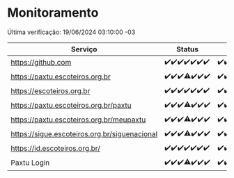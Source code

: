 # Monitoramento

Última verificação: 19/06/2024 03:10:00 -03

|Serviço|Status|Últimas 24h|
|---|---|---|
|https://github.com|<span title="2024-06-12: OK=24">✔️</span><span title="2024-06-13: OK=24">✔️</span><span title="2024-06-14: OK=24">✔️</span><span title="2024-06-15: OK=24">✔️</span><span title="2024-06-16: OK=24">✔️</span><span title="2024-06-17: OK=24">✔️</span><span title="2024-06-18: OK=6">✔️</span>|<span title="18/06/2024 03:10:00 -03 : 200">✔️</span><span title="18/06/2024 04:07:00 -03 : 200">✔️</span><span title="18/06/2024 05:10:00 -03 : 200">✔️</span><span title="18/06/2024 06:07:00 -03 : 200">✔️</span><span title="18/06/2024 07:07:00 -03 : 200">✔️</span><span title="18/06/2024 08:05:00 -03 : 200">✔️</span><span title="18/06/2024 09:12:00 -03 : 200">✔️</span><span title="18/06/2024 10:10:00 -03 : 200">✔️</span><span title="18/06/2024 11:06:00 -03 : 200">✔️</span><span title="18/06/2024 12:07:00 -03 : 200">✔️</span><span title="18/06/2024 13:08:00 -03 : 200">✔️</span><span title="18/06/2024 14:06:00 -03 : 200">✔️</span><span title="18/06/2024 15:09:00 -03 : 200">✔️</span><span title="18/06/2024 16:05:00 -03 : 200">✔️</span><span title="18/06/2024 17:08:00 -03 : 200">✔️</span><span title="18/06/2024 18:06:00 -03 : 200">✔️</span><span title="18/06/2024 19:06:00 -03 : 200">✔️</span><span title="18/06/2024 20:07:00 -03 : 200">✔️</span><span title="18/06/2024 21:33:00 -03 : 200">✔️</span><span title="18/06/2024 22:54:00 -03 : 200">✔️</span><span title="18/06/2024 23:26:00 -03 : 200">✔️</span><span title="19/06/2024 00:08:00 -03 : 200">✔️</span><span title="19/06/2024 01:09:00 -03 : 200">✔️</span><span title="19/06/2024 02:07:00 -03 : 200">✔️</span><span title="19/06/2024 03:10:00 -03 : 200">✔️</span>|
|https://paxtu.escoteiros.org.br|<span title="2024-06-12: OK=24">✔️</span><span title="2024-06-13: OK=24">✔️</span><span title="2024-06-14: OK=24">✔️</span><span title="2024-06-15: OK=23, Falhas=1">⚠️</span><span title="2024-06-16: OK=24">✔️</span><span title="2024-06-17: OK=24">✔️</span><span title="2024-06-18: OK=6">✔️</span>|<span title="18/06/2024 03:10:00 -03 : 200">✔️</span><span title="18/06/2024 04:07:00 -03 : 200">✔️</span><span title="18/06/2024 05:10:00 -03 : 200">✔️</span><span title="18/06/2024 06:07:00 -03 : 200">✔️</span><span title="18/06/2024 07:07:00 -03 : 200">✔️</span><span title="18/06/2024 08:05:00 -03 : 200">✔️</span><span title="18/06/2024 09:12:00 -03 : 200">✔️</span><span title="18/06/2024 10:10:00 -03 : 200">✔️</span><span title="18/06/2024 11:06:00 -03 : 200">✔️</span><span title="18/06/2024 12:07:00 -03 : 200">✔️</span><span title="18/06/2024 13:08:00 -03 : 200">✔️</span><span title="18/06/2024 14:06:00 -03 : 200">✔️</span><span title="18/06/2024 15:09:00 -03 : 200">✔️</span><span title="18/06/2024 16:05:00 -03 : 200">✔️</span><span title="18/06/2024 17:08:00 -03 : 200">✔️</span><span title="18/06/2024 18:06:00 -03 : 200">✔️</span><span title="18/06/2024 19:06:00 -03 : 200">✔️</span><span title="18/06/2024 20:07:00 -03 : 200">✔️</span><span title="18/06/2024 21:33:00 -03 : 200">✔️</span><span title="18/06/2024 22:54:00 -03 : 200">✔️</span><span title="18/06/2024 23:26:00 -03 : 200">✔️</span><span title="19/06/2024 00:08:00 -03 : 200">✔️</span><span title="19/06/2024 01:09:00 -03 : 200">✔️</span><span title="19/06/2024 02:07:00 -03 : 200">✔️</span><span title="19/06/2024 03:10:00 -03 : 200">✔️</span>|
|https://escoteiros.org.br|<span title="2024-06-12: OK=24">✔️</span><span title="2024-06-13: OK=24">✔️</span><span title="2024-06-14: OK=24">✔️</span><span title="2024-06-15: OK=24">✔️</span><span title="2024-06-16: OK=24">✔️</span><span title="2024-06-17: OK=24">✔️</span><span title="2024-06-18: OK=6">✔️</span>|<span title="18/06/2024 03:10:00 -03 : 200">✔️</span><span title="18/06/2024 04:07:00 -03 : 200">✔️</span><span title="18/06/2024 05:10:00 -03 : 200">✔️</span><span title="18/06/2024 06:07:00 -03 : 200">✔️</span><span title="18/06/2024 07:07:00 -03 : 200">✔️</span><span title="18/06/2024 08:05:00 -03 : 200">✔️</span><span title="18/06/2024 09:12:00 -03 : 200">✔️</span><span title="18/06/2024 10:10:00 -03 : 200">✔️</span><span title="18/06/2024 11:06:00 -03 : 200">✔️</span><span title="18/06/2024 12:07:00 -03 : 200">✔️</span><span title="18/06/2024 13:08:00 -03 : 200">✔️</span><span title="18/06/2024 14:06:00 -03 : 200">✔️</span><span title="18/06/2024 15:10:00 -03 : 200">✔️</span><span title="18/06/2024 16:05:00 -03 : 200">✔️</span><span title="18/06/2024 17:08:00 -03 : 200">✔️</span><span title="18/06/2024 18:06:00 -03 : 200">✔️</span><span title="18/06/2024 19:06:00 -03 : 200">✔️</span><span title="18/06/2024 20:07:00 -03 : 200">✔️</span><span title="18/06/2024 21:33:00 -03 : 200">✔️</span><span title="18/06/2024 22:54:00 -03 : 200">✔️</span><span title="18/06/2024 23:26:00 -03 : 200">✔️</span><span title="19/06/2024 00:08:00 -03 : 200">✔️</span><span title="19/06/2024 01:09:00 -03 : 200">✔️</span><span title="19/06/2024 02:07:00 -03 : 200">✔️</span><span title="19/06/2024 03:10:00 -03 : 200">✔️</span>|
|https://paxtu.escoteiros.org.br/paxtu|<span title="2024-06-12: OK=24">✔️</span><span title="2024-06-13: OK=24">✔️</span><span title="2024-06-14: OK=24">✔️</span><span title="2024-06-15: OK=23, Falhas=1">⚠️</span><span title="2024-06-16: OK=24">✔️</span><span title="2024-06-17: OK=24">✔️</span><span title="2024-06-18: OK=6">✔️</span>|<span title="18/06/2024 03:10:00 -03 : 200">✔️</span><span title="18/06/2024 04:07:00 -03 : 200">✔️</span><span title="18/06/2024 05:10:00 -03 : 200">✔️</span><span title="18/06/2024 06:07:00 -03 : 200">✔️</span><span title="18/06/2024 07:07:00 -03 : 200">✔️</span><span title="18/06/2024 08:05:00 -03 : 200">✔️</span><span title="18/06/2024 09:13:00 -03 : 200">✔️</span><span title="18/06/2024 10:10:00 -03 : 200">✔️</span><span title="18/06/2024 11:06:00 -03 : 200">✔️</span><span title="18/06/2024 12:07:00 -03 : 200">✔️</span><span title="18/06/2024 13:08:00 -03 : 200">✔️</span><span title="18/06/2024 14:06:00 -03 : 200">✔️</span><span title="18/06/2024 15:10:00 -03 : 200">✔️</span><span title="18/06/2024 16:05:00 -03 : 200">✔️</span><span title="18/06/2024 17:08:00 -03 : 200">✔️</span><span title="18/06/2024 18:06:00 -03 : 200">✔️</span><span title="18/06/2024 19:06:00 -03 : 200">✔️</span><span title="18/06/2024 20:07:00 -03 : 200">✔️</span><span title="18/06/2024 21:33:00 -03 : 200">✔️</span><span title="18/06/2024 22:54:00 -03 : 200">✔️</span><span title="18/06/2024 23:26:00 -03 : 200">✔️</span><span title="19/06/2024 00:08:00 -03 : 200">✔️</span><span title="19/06/2024 01:09:00 -03 : 200">✔️</span><span title="19/06/2024 02:07:00 -03 : 200">✔️</span><span title="19/06/2024 03:10:00 -03 : 200">✔️</span>|
|https://paxtu.escoteiros.org.br/meupaxtu|<span title="2024-06-12: OK=24">✔️</span><span title="2024-06-13: OK=24">✔️</span><span title="2024-06-14: OK=24">✔️</span><span title="2024-06-15: OK=23, Falhas=1">⚠️</span><span title="2024-06-16: OK=24">✔️</span><span title="2024-06-17: OK=24">✔️</span><span title="2024-06-18: OK=6">✔️</span>|<span title="18/06/2024 03:10:00 -03 : 200">✔️</span><span title="18/06/2024 04:07:00 -03 : 200">✔️</span><span title="18/06/2024 05:10:00 -03 : 200">✔️</span><span title="18/06/2024 06:07:00 -03 : 200">✔️</span><span title="18/06/2024 07:07:00 -03 : 200">✔️</span><span title="18/06/2024 08:05:00 -03 : 200">✔️</span><span title="18/06/2024 09:13:00 -03 : 200">✔️</span><span title="18/06/2024 10:10:00 -03 : 200">✔️</span><span title="18/06/2024 11:06:00 -03 : 200">✔️</span><span title="18/06/2024 12:07:00 -03 : 200">✔️</span><span title="18/06/2024 13:08:00 -03 : 200">✔️</span><span title="18/06/2024 14:06:00 -03 : 200">✔️</span><span title="18/06/2024 15:10:00 -03 : 200">✔️</span><span title="18/06/2024 16:05:00 -03 : 200">✔️</span><span title="18/06/2024 17:08:00 -03 : 200">✔️</span><span title="18/06/2024 18:06:00 -03 : 200">✔️</span><span title="18/06/2024 19:06:00 -03 : 200">✔️</span><span title="18/06/2024 20:07:00 -03 : 200">✔️</span><span title="18/06/2024 21:33:00 -03 : 200">✔️</span><span title="18/06/2024 22:54:00 -03 : 200">✔️</span><span title="18/06/2024 23:26:00 -03 : 200">✔️</span><span title="19/06/2024 00:08:00 -03 : 200">✔️</span><span title="19/06/2024 01:09:00 -03 : 200">✔️</span><span title="19/06/2024 02:07:00 -03 : 200">✔️</span><span title="19/06/2024 03:10:00 -03 : 200">✔️</span>|
|https://sigue.escoteiros.org.br/siguenacional|<span title="2024-06-12: OK=24">✔️</span><span title="2024-06-13: OK=24">✔️</span><span title="2024-06-14: OK=24">✔️</span><span title="2024-06-15: OK=23, Falhas=1">⚠️</span><span title="2024-06-16: OK=24">✔️</span><span title="2024-06-17: OK=24">✔️</span><span title="2024-06-18: OK=6">✔️</span>|<span title="18/06/2024 03:10:00 -03 : 200">✔️</span><span title="18/06/2024 04:07:00 -03 : 200">✔️</span><span title="18/06/2024 05:10:00 -03 : 200">✔️</span><span title="18/06/2024 06:07:00 -03 : 200">✔️</span><span title="18/06/2024 07:07:00 -03 : 200">✔️</span><span title="18/06/2024 08:05:00 -03 : 200">✔️</span><span title="18/06/2024 09:13:00 -03 : 200">✔️</span><span title="18/06/2024 10:10:00 -03 : 200">✔️</span><span title="18/06/2024 11:06:00 -03 : 200">✔️</span><span title="18/06/2024 12:07:00 -03 : 200">✔️</span><span title="18/06/2024 13:08:00 -03 : 200">✔️</span><span title="18/06/2024 14:06:00 -03 : 200">✔️</span><span title="18/06/2024 15:10:00 -03 : 200">✔️</span><span title="18/06/2024 16:05:00 -03 : 200">✔️</span><span title="18/06/2024 17:08:00 -03 : 200">✔️</span><span title="18/06/2024 18:06:00 -03 : 200">✔️</span><span title="18/06/2024 19:06:00 -03 : 200">✔️</span><span title="18/06/2024 20:07:00 -03 : 200">✔️</span><span title="18/06/2024 21:33:00 -03 : 200">✔️</span><span title="18/06/2024 22:54:00 -03 : 200">✔️</span><span title="18/06/2024 23:26:00 -03 : 200">✔️</span><span title="19/06/2024 00:08:00 -03 : 200">✔️</span><span title="19/06/2024 01:09:00 -03 : 200">✔️</span><span title="19/06/2024 02:07:00 -03 : 200">✔️</span><span title="19/06/2024 03:10:00 -03 : 200">✔️</span>|
|https://id.escoteiros.org.br/|<span title="2024-06-12: OK=24">✔️</span><span title="2024-06-13: OK=24">✔️</span><span title="2024-06-14: OK=24">✔️</span><span title="2024-06-15: OK=24">✔️</span><span title="2024-06-16: OK=24">✔️</span><span title="2024-06-17: OK=24">✔️</span><span title="2024-06-18: OK=6">✔️</span>|<span title="18/06/2024 03:10:00 -03 : 200">✔️</span><span title="18/06/2024 04:07:00 -03 : 200">✔️</span><span title="18/06/2024 05:10:00 -03 : 200">✔️</span><span title="18/06/2024 06:07:00 -03 : 200">✔️</span><span title="18/06/2024 07:07:00 -03 : 200">✔️</span><span title="18/06/2024 08:05:00 -03 : 200">✔️</span><span title="18/06/2024 09:13:00 -03 : 200">✔️</span><span title="18/06/2024 10:10:00 -03 : 200">✔️</span><span title="18/06/2024 11:06:00 -03 : 200">✔️</span><span title="18/06/2024 12:07:00 -03 : 200">✔️</span><span title="18/06/2024 13:08:00 -03 : 200">✔️</span><span title="18/06/2024 14:06:00 -03 : 200">✔️</span><span title="18/06/2024 15:10:00 -03 : 200">✔️</span><span title="18/06/2024 16:05:00 -03 : 200">✔️</span><span title="18/06/2024 17:08:00 -03 : 200">✔️</span><span title="18/06/2024 18:06:00 -03 : 200">✔️</span><span title="18/06/2024 19:06:00 -03 : 200">✔️</span><span title="18/06/2024 20:07:00 -03 : 200">✔️</span><span title="18/06/2024 21:33:00 -03 : 200">✔️</span><span title="18/06/2024 22:54:00 -03 : 200">✔️</span><span title="18/06/2024 23:26:00 -03 : 200">✔️</span><span title="19/06/2024 00:08:00 -03 : 200">✔️</span><span title="19/06/2024 01:09:00 -03 : 200">✔️</span><span title="19/06/2024 02:07:00 -03 : 200">✔️</span><span title="19/06/2024 03:10:00 -03 : 200">✔️</span>|
|Paxtu Login|<span title="2024-06-12: OK=24">✔️</span><span title="2024-06-13: OK=24">✔️</span><span title="2024-06-14: OK=24">✔️</span><span title="2024-06-15: OK=23, Falhas=1">⚠️</span><span title="2024-06-16: OK=24">✔️</span><span title="2024-06-17: OK=24">✔️</span><span title="2024-06-18: OK=6">✔️</span>|<span title="18/06/2024 03:10:00 -03 : 200">✔️</span><span title="18/06/2024 04:07:00 -03 : 200">✔️</span><span title="18/06/2024 05:10:00 -03 : 200">✔️</span><span title="18/06/2024 06:07:00 -03 : 200">✔️</span><span title="18/06/2024 07:07:00 -03 : 200">✔️</span><span title="18/06/2024 08:05:00 -03 : 200">✔️</span><span title="18/06/2024 09:13:00 -03 : 200">✔️</span><span title="18/06/2024 10:10:00 -03 : 200">✔️</span><span title="18/06/2024 11:06:00 -03 : 200">✔️</span><span title="18/06/2024 12:07:00 -03 : 200">✔️</span><span title="18/06/2024 13:08:00 -03 : 200">✔️</span><span title="18/06/2024 14:06:00 -03 : 200">✔️</span><span title="18/06/2024 15:10:00 -03 : 200">✔️</span><span title="18/06/2024 16:05:00 -03 : 200">✔️</span><span title="18/06/2024 17:08:00 -03 : 200">✔️</span><span title="18/06/2024 18:06:00 -03 : 200">✔️</span><span title="18/06/2024 19:06:00 -03 : 200">✔️</span><span title="18/06/2024 20:07:00 -03 : 200">✔️</span><span title="18/06/2024 21:33:00 -03 : 200">✔️</span><span title="18/06/2024 22:54:00 -03 : 200">✔️</span><span title="18/06/2024 23:26:00 -03 : 200">✔️</span><span title="19/06/2024 00:08:00 -03 : 200">✔️</span><span title="19/06/2024 01:09:00 -03 : 200">✔️</span><span title="19/06/2024 02:07:00 -03 : 200">✔️</span><span title="19/06/2024 03:10:00 -03 : 200">✔️</span>|
